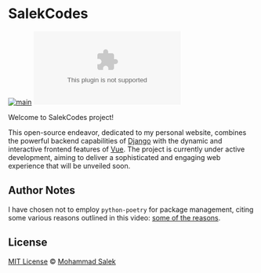# SalekCodes

[![main](https://github.com/MohammadSalek/salekcodes.com/actions/workflows/django.yml/badge.svg)](https://github.com/MohammadSalek/salekcodes.com/actions/workflows/django.yml)
![GitHub](https://img.shields.io/github/license/mohammadsalek/salekcodes.com?color=cornflowerblue)

Welcome to SalekCodes project!

This open-source endeavor, dedicated to my personal website, combines the powerful backend capabilities of [Django](https://www.djangoproject.com) with the dynamic and interactive frontend features of [Vue](https://vuejs.org). The project is currently under active development, aiming to deliver a sophisticated and engaging web experience that will be unveiled soon.

## Author Notes

I have chosen not to employ `python-poetry` for package management, citing some various reasons outlined in this video: [some of the reasons](https://youtu.be/Gr9o8MW_pb0).

## License

[MIT License](https://opensource.org/licenses/MIT) © [Mohammad Salek](https://github.com/MohammadSalek)
